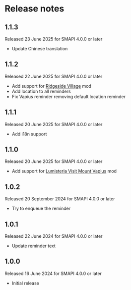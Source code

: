 # Release notes
## 1.1.3
Released 23 June 2025 for SMAPI 4.0.0 or later
* Update Chinese translation
## 1.1.2
Released 22 June 2025 for SMAPI 4.0.0 or later
* Add support for [Ridgeside Village](https://www.nexusmods.com/stardewvalley/mods/7286) mod
* Add location to all reminders
* Fix Vapius reminder removing default location reminder
## 1.1.1
Released 20 June 2025 for SMAPI 4.0.0 or later
* Add i18n support
## 1.1.0
Released 20 June 2025 for SMAPI 4.0.0 or later
* Add support for [Lumisteria Visit Mount Vapius](https://www.nexusmods.com/stardewvalley/mods/9600) mod
## 1.0.2
Released 20 September 2024 for SMAPI 4.0.0 or later
* Try to enqueue the reminder
## 1.0.1
Released 22 June 2024 for SMAPI 4.0.0 or later
* Update reminder text
## 1.0.0
Released 16 June 2024 for SMAPI 4.0.0 or later
* Initial release

